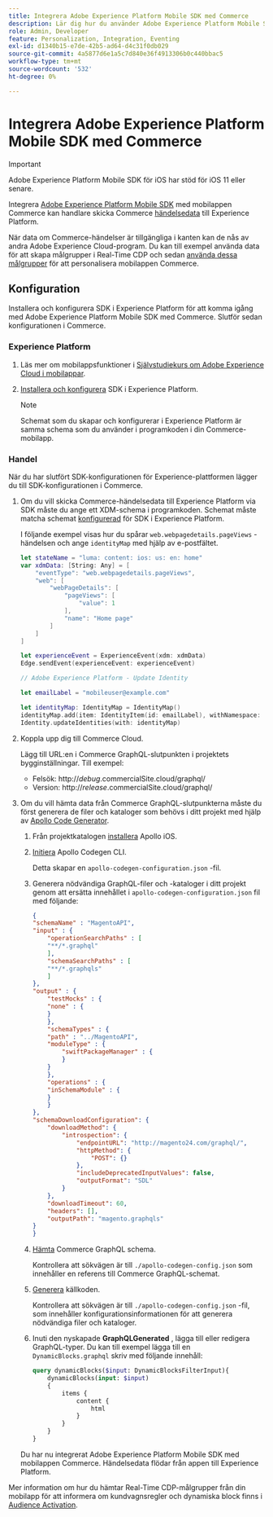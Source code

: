 ```yaml
---
title: Integrera Adobe Experience Platform Mobile SDK med Commerce
description: Lär dig hur du använder Adobe Experience Platform Mobile SDK tillsammans med en headless eller anpassad Commerce Store.
role: Admin, Developer
feature: Personalization, Integration, Eventing
exl-id: d1340b15-e7de-42b5-ad64-d4c31f0db029
source-git-commit: 4a5877d6e1a5c7d840e36f4913306b0c440bbac5
workflow-type: tm+mt
source-wordcount: '532'
ht-degree: 0%

---
```


# Integrera Adobe Experience Platform Mobile SDK med Commerce

>[!IMPORTANT]
>
>Adobe Experience Platform Mobile SDK för iOS har stöd för iOS 11 eller senare.

Integrera [Adobe Experience Platform Mobile SDK](https://developer.adobe.com/client-sdks/home/) med mobilappen Commerce kan handlare skicka Commerce  [händelsedata](events.md) till Experience Platform.

När data om Commerce-händelser är tillgängliga i kanten kan de nås av andra Adobe Experience Cloud-program. Du kan till exempel använda data för att skapa målgrupper i Real-Time CDP och sedan [använda dessa målgrupper](https://experienceleague.adobe.com/docs/commerce-admin/customers/audience-activation.html) för att personalisera mobilappen Commerce.

## Konfiguration

Installera och konfigurera SDK i Experience Platform för att komma igång med Adobe Experience Platform Mobile SDK med Commerce. Slutför sedan konfigurationen i Commerce.

### Experience Platform

1. Läs mer om mobilappsfunktioner i [Självstudiekurs om Adobe Experience Cloud i mobilappar](https://experienceleague.adobe.com/docs/platform-learn/implement-mobile-sdk/overview.html).

1. [Installera och konfigurera](https://developer.adobe.com/client-sdks/documentation/getting-started/) SDK i Experience Platform.

   >[!NOTE]
   >
   >Schemat som du skapar och konfigurerar i Experience Platform är samma schema som du använder i programkoden i din Commerce-mobilapp.

### Handel

När du har slutfört SDK-konfigurationen för Experience-plattformen lägger du till SDK-konfigurationen i Commerce.

1. Om du vill skicka Commerce-händelsedata till Experience Platform via SDK måste du ange ett XDM-schema i programkoden. Schemat måste matcha schemat [konfigurerad](https://developer.adobe.com/client-sdks/home/getting-started/set-up-schemas-and-datasets/) för SDK i Experience Platform.

   I följande exempel visas hur du spårar `web.webpagedetails.pageViews` -händelsen och ange `identityMap` med hjälp av e-postfältet.

   ```swift
   let stateName = "luma: content: ios: us: en: home"
   var xdmData: [String: Any] = [
       "eventType": "web.webpagedetails.pageViews",
       "web": [
           "webPageDetails": [
               "pageViews": [
                   "value": 1
               ],
               "name": "Home page"
           ]
       ]
   ]
   
   let experienceEvent = ExperienceEvent(xdm: xdmData)
   Edge.sendEvent(experienceEvent: experienceEvent)
   
   // Adobe Experience Platform - Update Identity
   
   let emailLabel = "mobileuser@example.com"
   
   let identityMap: IdentityMap = IdentityMap()
   identityMap.add(item: IdentityItem(id: emailLabel), withNamespace: "Email")
   Identity.updateIdentities(with: identityMap)
   ```

1. Koppla upp dig till Commerce Cloud.

   Lägg till URL:en i Commerce GraphQL-slutpunkten i projektets bygginställningar. Till exempel:

   - Felsök: http://_debug_.commercialSite.cloud/graphql/
   - Version: http://_release_.commercialSite.cloud/graphql/

1. Om du vill hämta data från Commerce GraphQL-slutpunkterna måste du först generera de filer och kataloger som behövs i ditt projekt med hjälp av [Apollo Code Generator](https://www.apollographql.com/docs/ios/).

   1. Från projektkatalogen [installera](https://www.apollographql.com/docs/ios/get-started#1-install-the-apollo-frameworks) Apollo iOS.

   1. [Initiera](https://www.apollographql.com/docs/ios/code-generation/codegen-cli/#initialize) Apollo Codegen CLI.

      Detta skapar en `apollo-codegen-configuration.json` -fil.

   1. Generera nödvändiga GraphQL-filer och -kataloger i ditt projekt genom att ersätta innehållet i `apollo-codegen-configuration.json` fil med följande:

      ```json
      {
      "schemaName" : "MagentoAPI",
      "input" : {
          "operationSearchPaths" : [
          "**/*.graphql"
          ],
          "schemaSearchPaths" : [
          "**/*.graphqls"
          ]
      },
      "output" : {
          "testMocks" : {
          "none" : {
          }
          },
          "schemaTypes" : {
          "path" : "../MagentoAPI",
          "moduleType" : {
              "swiftPackageManager" : {
              }
          }
          },
          "operations" : {
          "inSchemaModule" : {
          }
          }
      },
      "schemaDownloadConfiguration": {
          "downloadMethod": {
              "introspection": {
                  "endpointURL": "http://magento24.com/graphql/",
                  "httpMethod": {
                      "POST": {}
                  },
                  "includeDeprecatedInputValues": false,
                  "outputFormat": "SDL"
              }
          },
          "downloadTimeout": 60,
          "headers": [],
          "outputPath": "magento.graphqls"
      }
      }
      ```

   1. [Hämta](https://www.apollographql.com/docs/ios/code-generation/codegen-cli/#fetch-schema) Commerce GraphQL schema.

      Kontrollera att sökvägen är till `./apollo-codegen-config.json` som innehåller en referens till Commerce GraphQL-schemat.

   1. [Generera](https://www.apollographql.com/docs/ios/code-generation/codegen-cli/#generate) källkoden.

      Kontrollera att sökvägen är till `./apollo-codegen-config.json` -fil, som innehåller konfigurationsinformationen för att generera nödvändiga filer och kataloger.

   1. Inuti den nyskapade **GraphQLGenerated** , lägga till eller redigera GraphQL-typer. Du kan till exempel lägga till en `DynamicBlocks.graphql` skriv med följande innehåll:

      ```graphql
      query dynamicBlocks($input: DynamicBlocksFilterInput){
          dynamicBlocks(input: $input)
          {
              items {
                  content {
                      html
                  }
              }
          }
      }
      ```

   Du har nu integrerat Adobe Experience Platform Mobile SDK med mobilappen Commerce. Händelsedata flödar från appen till Experience Platform.

Mer information om hur du hämtar Real-Time CDP-målgrupper från din mobilapp för att informera om kundvagnsregler och dynamiska block finns i [Audience Activation](https://experienceleague.adobe.com/docs/commerce-admin/customers/audience-activation.html).
